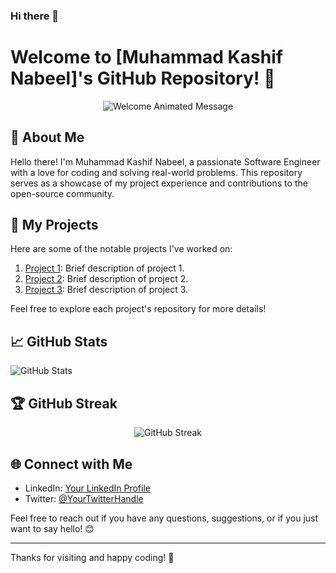 ### Hi there 👋

<!--
**Kashif-CS6/Kashif-CS6** is a ✨ _special_ ✨ repository because its `README.md` (this file) appears on your GitHub profile.

Here are some ideas to get you started:

- 🔭 I’m currently working on ...
- 🌱 I’m currently learning ...
- 👯 I’m looking to collaborate on ...
- 🤔 I’m looking for help with ...
- 💬 Ask me about ...
- 📫 How to reach me: ...
- 😄 Pronouns: ...
- ⚡ Fun fact: ...
-->
# Welcome to [Muhammad Kashif Nabeel]'s GitHub Repository! 🚀

<div align="center">
  <img src="https://github.com/YourUsername/YourUsername/raw/main/assets/welcome.gif" alt="Welcome Animated Message">
</div>

## 🌟 About Me

Hello there! I'm Muhammad Kashif Nabeel, a passionate Software Engineer with a love for coding and solving real-world problems. This repository serves as a showcase of my project experience and contributions to the open-source community.

## 🚀 My Projects

Here are some of the notable projects I've worked on:

1. [Project 1](link-to-project1): Brief description of project 1.
2. [Project 2](link-to-project2): Brief description of project 2.
3. [Project 3](link-to-project3): Brief description of project 3.

Feel free to explore each project's repository for more details!

## 📈 GitHub Stats

![GitHub Stats](https://github-readme-stats.vercel.app/api?username=YourUsername&show_icons=true&theme=radical)

## 🏆 GitHub Streak

<p align="center">
  <img src="https://github-readme-streak-stats.herokuapp.com/?user=YourUsername&theme=radical" alt="GitHub Streak">
</p>

## 🌐 Connect with Me

- LinkedIn: [Your LinkedIn Profile](https://www.linkedin.com/in/muhammad-kashif-nabeel-339b12298/)
- Twitter: [@YourTwitterHandle](https://twitter.com/iamKashifNabeel)

Feel free to reach out if you have any questions, suggestions, or if you just want to say hello! 😊

---

Thanks for visiting and happy coding! 🚀

